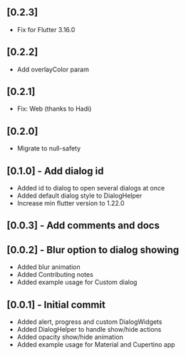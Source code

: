 ## [0.2.3]
* Fix for Flutter 3.16.0

## [0.2.2]
* Add overlayColor param

## [0.2.1]
* Fix: Web (thanks to Hadi)

## [0.2.0]
* Migrate to null-safety

## [0.1.0] - Add dialog id
* Added id to dialog to open several dialogs at once
* Added default dialog style to DialogHelper
* Increase min flutter version to 1.22.0

## [0.0.3] - Add comments and docs

## [0.0.2] - Blur option to dialog showing

* Added blur animation
* Added Contributing notes
* Added example usage for Custom dialog

## [0.0.1] - Initial commit

* Added alert, progress and custom DialogWidgets
* Added DialogHelper to handle show/hide actions
* Added opacity show/hide animation
* Added example usage for Material and Cupertino app

